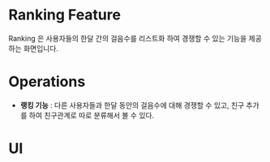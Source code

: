 # Ranking Feature

Ranking 은 사용자들의 한달 간의 걸음수를 리스트화 하여 경쟁할 수 있는 기능을 제공하는 화면입니다.

# Operations

- **랭킹 기능** : 다른 사용자들과 한달 동안의 걸음수에 대해 경쟁할 수 있고, 친구 추가를 하여 친구관계로 따로 분류해서 볼 수 있다.

# UI




